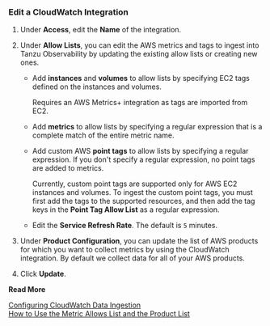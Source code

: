 ### Edit a CloudWatch Integration


1. Under **Access**, edit the **Name** of the integration.
2. Under **Allow Lists**, you can edit the AWS metrics and tags to ingest into Tanzu Observability by updating the existing allow lists or creating new ones. 

   * Add **instances** and **volumes** to allow lists by specifying EC2 tags defined on the instances and volumes. 
  
     Requires an AWS Metrics+ integration as tags are imported from EC2. 

   * Add **metrics** to allow lists by specifying a regular expression that is a complete match of the entire metric name. 
   * Add custom AWS **point tags** to allow lists by specifying a regular expression. If you don't specify a regular expression, no point tags are added to metrics.
    
     Currently, custom point tags are supported only for AWS EC2 instances and volumes. To ingest the custom point tags, you must first add the tags to the supported resources, and then add the tag keys in the **Point Tag Allow List** as a regular expression.
     
   * Edit the **Service Refresh Rate**. The default is `5` minutes.
5. Under **Product Configuration**, you can update the list of AWS products for which you want to collect metrics by using the CloudWatch integration. By default we collect data for all of your AWS products. 
6. Click **Update**.

**Read More**

[Configuring CloudWatch Data Ingestion](https://docs.wavefront.com/integrations_aws_metrics.html#configuring-cloudwatch-data-ingestion)<br/>
[How to Use the Metric Allows List and the Product List](https://docs.wavefront.com/integrations_aws_metrics.html#how-to-use-the-metric-allow-list-and-the-products-list)
